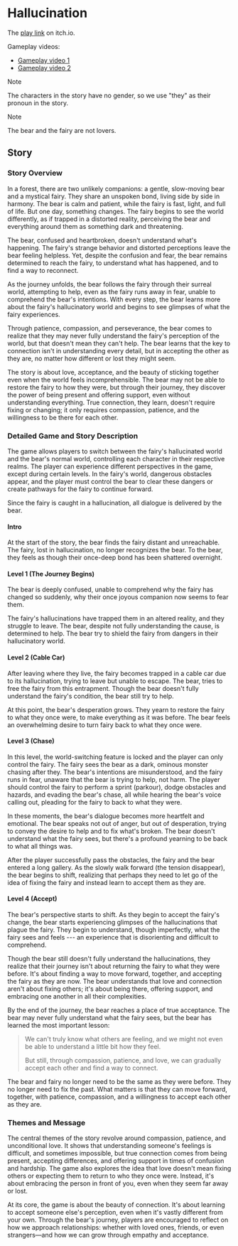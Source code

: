 # Hallucination

The [play link](https://seantsao00.itch.io/hallucination) on itch.io.

Gameplay videos:
- [Gameplay video 1](https://drive.google.com/file/d/1BruDFL0Fu4y4Y0Y34HwDiAYOGxw_hC00/view?usp=drive_link)
- [Gameplay video 2](https://drive.google.com/file/d/1Zabgfl3DzLFc9UswcOwkPwsTR3NDmis_/view?usp=drive_link)

> [!NOTE]
> The characters in the story have no gender, so we use "they" as their pronoun in the story.

> [!NOTE]
> The bear and the fairy are not lovers.

## Story

### Story Overview

In a forest, there are two unlikely companions: a gentle, slow-moving bear and a mystical fairy. They share an unspoken bond, living side by side in harmony. The bear is calm and patient, while the fairy is fast, light, and full of life. But one day, something changes. The fairy begins to see the world differently, as if trapped in a distorted reality, perceiving the bear and everything around them as something dark and threatening.

The bear, confused and heartbroken, doesn't understand what's happening. The fairy's strange behavior and distorted perceptions leave the bear feeling helpless. Yet, despite the confusion and fear, the bear remains determined to reach the fairy, to understand what has happened, and to find a way to reconnect.

As the journey unfolds, the bear follows the fairy through their surreal world, attempting to help, even as the fairy runs away in fear, unable to comprehend the bear's intentions. With every step, the bear learns more about the fairy's hallucinatory world and begins to see glimpses of what the fairy experiences.

Through patience, compassion, and perseverance, the bear comes to realize that they may never fully understand the fairy's perception of the world, but that doesn't mean they can't help. The bear learns that the key to connection isn't in understanding every detail, but in accepting the other as they are, no matter how different or lost they might seem.

The story is about love, acceptance, and the beauty of sticking together even when the world feels incomprehensible. The bear may not be able to restore the fairy to how they were, but through their journey, they discover the power of being present and offering support, even without understanding everything. True connection, they learn, doesn't require fixing or changing; it only requires compassion, patience, and the willingness to be there for each other.

### Detailed Game and Story Description

The game allows players to switch between the fairy's hallucinated world and the bear's normal world, controlling each character in their respective realms. The player can experience different perspectives in the game, except during certain levels. In the fairy's world, dangerous obstacles appear, and the player must control the bear to clear these dangers or create pathways for the fairy to continue forward.

Since the fairy is caught in a hallucination, all dialogue is delivered by the bear.

#### Intro

At the start of the story, the bear finds the fairy distant and unreachable. The fairy, lost in hallucination, no longer recognizes the bear. To the bear, they feels as though their once-deep bond has been shattered overnight.

#### Level 1 (The Journey Begins)

The bear is deeply confused, unable to comprehend why the fairy has changed so suddenly, why their once joyous companion now seems to fear them.

The fairy's hallucinations have trapped them in an altered reality, and they struggle to leave. The bear, despite not fully understanding the cause, is determined to help.
The bear try to shield the fairy from dangers in their hallucinatory world.

#### Level 2 (Cable Car)

After leaving where they live, the fairy becomes trapped in a cable car due to its hallucination, trying to leave but unable to escape. The bear, tries to free the fairy from this entrapment. Though the bear doesn't fully understand the fairy's condition, the bear still try to help.

At this point, the bear's desperation grows. They yearn to restore the fairy to what they once were, to make everything as it was before. The bear feels an overwhelming desire to turn fairy back to what they once were.

#### Level 3 (Chase)

In this level, the world-switching feature is locked and the player can only control the fairy.
The fairy sees the bear as a dark, ominous monster chasing after they. The bear's intentions are misunderstood, and the fairy runs in fear, unaware that the bear is trying to help, not harm. The player should control the fairy to perform a sprint (parkour), dodge obstacles and hazards, and evading the bear's chase, all while hearing the bear's voice calling out, pleading for the fairy to back to what they were.

In these moments, the bear's dialogue becomes more heartfelt and emotional. The bear speaks not out of anger, but out of desperation, trying to convey the desire to help and to fix what's broken. The bear doesn't understand what the fairy sees, but there's a profound yearning to be back to what all things was.

After the player successfully pass the obstacles, the fairy and the bear entered a long gallery.
As the slowly walk forward (the tension disappear), the bear begins to shift, realizing that perhaps they need to let go of the idea of fixing the fairy and instead learn to accept them as they are.

#### Level 4 (Accept)

The bear's perspective starts to shift. As they begin to accept the fairy's change, the bear starts experiencing glimpses of the hallucinations that plague the fairy. They begin to understand, though imperfectly, what the fairy sees and feels --- an experience that is disorienting and difficult to comprehend.

Though the bear still doesn't fully understand the hallucinations, they realize that their journey isn't about returning the fairy to what they were before. It's about finding a way to move forward, together, and accepting the fairy as they are now. The bear understands that love and connection aren't about fixing others; it's about being there, offering support, and embracing one another in all their complexities.

By the end of the journey, the bear reaches a place of true acceptance. The bear may never fully understand what the fairy sees, but the bear has learned the most important lesson:
> We can't truly know what others are feeling, and we might not even be able to understand a little bit how they feel.
>
> But still, through compassion, patience, and love, we can gradually accept each other and find a way to connect.

The bear and fairy no longer need to be the same as they were before. They no longer need to fix the past. What matters is that they can move forward, together, with patience, compassion, and a willingness to accept each other as they are.

### Themes and Message

The central themes of the story revolve around compassion, patience, and unconditional love. It shows that understanding someone's feelings is difficult, and sometimes impossible, but true connection comes from being present, accepting differences, and offering support in times of confusion and hardship. The game also explores the idea that love doesn't mean fixing others or expecting them to return to who they once were. Instead, it's about embracing the person in front of you, even when they seem far away or lost.

At its core, the game is about the beauty of  connection. It's about learning to accept someone else's perception, even when it's vastly different from your own. Through the bear's journey, players are encouraged to reflect on how we approach relationships: whether with loved ones, friends, or even strangers—and how we can grow through empathy and acceptance.
